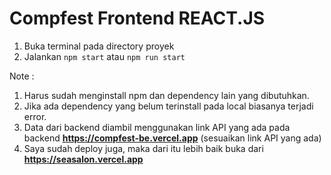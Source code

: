 # Compfest Frontend REACT.JS

1. Buka terminal pada directory proyek
2. Jalankan ```npm start``` atau ```npm run start```

Note :
  1. Harus sudah menginstall npm dan dependency lain yang dibutuhkan.
  2. Jika ada dependency yang belum terinstall pada local biasanya terjadi error.
  3. Data dari backend diambil menggunakan link API yang ada pada backend **https://compfest-be.vercel.app** (sesuaikan link API yang ada)
  4. Saya sudah deploy juga, maka dari itu lebih baik buka dari **https://seasalon.vercel.app**
